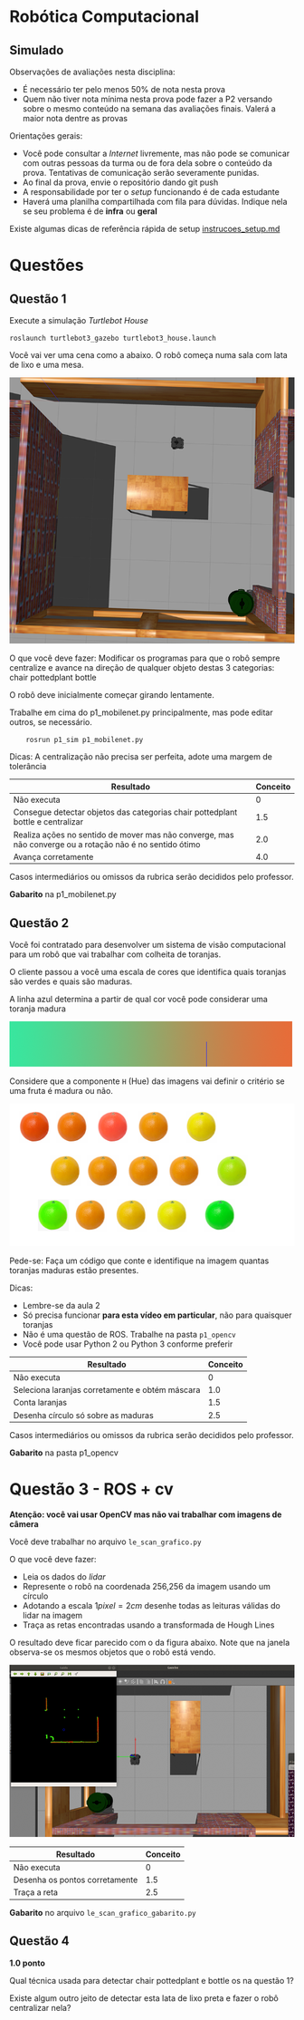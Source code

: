 # Robótica Computacional

## Simulado

Observações de avaliações nesta disciplina:
* É necessário ter pelo menos $50\%$ de nota nesta prova
* Quem não tiver nota mínima nesta prova pode fazer a P2 versando sobre o mesmo conteúdo na semana das avaliações finais. Valerá a maior nota dentre as provas


Orientações gerais:
* Você pode consultar a *Internet* livremente, mas não pode se comunicar com outras pessoas da turma ou de fora dela sobre o conteúdo da prova. Tentativas de comunicação serão severamente punidas.
* Ao final da prova, envie o repositório dando git push
* A responsabilidade por ter o *setup* funcionando é de cada estudante
* Haverá uma planilha compartilhada com fila para dúvidas. Indique nela se seu problema é de **infra** ou **geral**

Existe algumas dicas de referência rápida de setup [instrucoes_setup.md](instrucoes_setup.md)




# Questões


## Questão 1 

Execute a simulação *Turtlebot House* 

    roslaunch turtlebot3_gazebo turtlebot3_house.launch 

Você vai ver uma cena como a abaixo. O robô começa numa sala com lata de lixo e uma mesa.



![](./cena.png)


O que você deve fazer: Modificar os programas para que o robô sempre centralize e avance na direção de qualquer objeto destas 3 categorias: chair pottedplant bottle

O robô deve inicialmente começar girando lentamente.


Trabalhe em cima do p1_mobilenet.py principalmente, mas pode editar outros, se necessário.


        rosrun p1_sim p1_mobilenet.py 

Dicas:
A centralização não precisa ser perfeita, adote uma margem de tolerância


|Resultado| Conceito| 
|---|---|
| Não executa | 0 |
| Consegue detectar objetos das categorias  chair pottedplant bottle e centralizar  | 1.5 |
| Realiza ações no sentido de mover mas não converge, mas não converge ou a rotação não é no sentido ótimo | 2.0 |
| Avança corretamente | 4.0 | 

Casos intermediários ou omissos da rubrica serão decididos pelo professor.

**Gabarito** na p1_mobilenet.py



## Questão 2

Você foi contratado para desenvolver um sistema de visão computacional para um robô que vai trabalhar com colheita de toranjas.

O cliente passou a você uma escala de cores que identifica quais toranjas são verdes e quais são maduras.

A linha azul determina a partir de qual cor você pode considerar uma toranja madura

![](escala.png)

Considere que a componente `H` (Hue) das imagens vai definir o critério se uma fruta é madura ou não.

![](p1_opencv/prova_laranjas.png)



Pede-se: Faça um código que conte e identifique na  imagem quantas toranjas maduras estão presentes.



Dicas:
* Lembre-se da aula 2
* Só precisa funcionar **para esta vídeo em particular**, não para quaisquer toranjas
* Não é uma questão de ROS. Trabalhe na pasta `p1_opencv`
* Você pode usar Python 2 ou Python 3 conforme preferir


|Resultado| Conceito| 
|---|---|
| Não executa | 0 |
| Seleciona laranjas corretamente e obtém máscara | 1.0 |
| Conta laranjas | 1.5 |
| Desenha círculo só sobre as maduras | 2.5 | 

Casos intermediários ou omissos da rubrica serão decididos pelo professor.


**Gabarito** na pasta p1_opencv


# Questão 3 - ROS + cv

**Atenção: você vai usar OpenCV mas não vai trabalhar com imagens de câmera**

Você deve trabalhar no arquivo `le_scan_grafico.py`

O que você deve fazer:
* Leia os dados do *lidar* 
* Represente o robô na coordenada 256,256 da imagem usando um círculo
* Adotando a escala $1 pixel = 2 cm$ desenhe todas as leituras válidas do lidar na imagem
* Traça as retas encontradas usando a transformada de Hough Lines

O resultado deve ficar parecido com o da figura abaixo. Note que na janela observa-se os mesmos objetos que o robô está vendo.

![](Q4.png)


|Resultado| Conceito| 
|---|---|
| Não executa | 0 |
| Desenha os pontos corretamente | 1.5 |
|  Traça a reta | 2.5 | 


**Gabarito** no arquivo `le_scan_grafico_gabarito.py`



## Questão 4

**1.0 ponto**

Qual técnica usada para detectar chair pottedplant e bottle os na questão 1? 

Existe algum outro jeito de detectar esta lata de lixo preta e fazer o robô centralizar nela?



